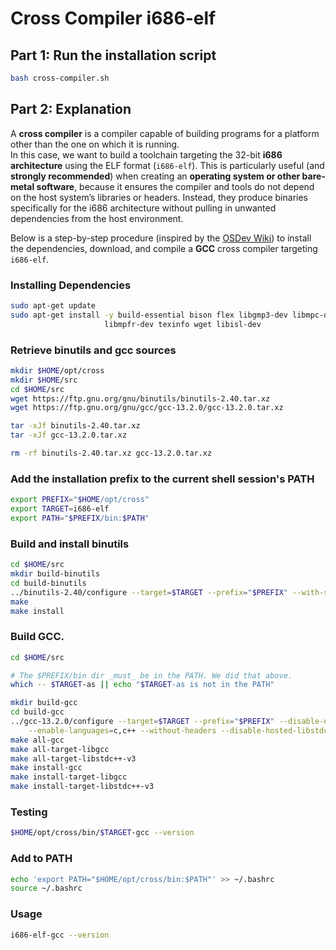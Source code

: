 # Cross Compiler i686-elf

## Part 1: Run the installation script

```bash
bash cross-compiler.sh
```

## Part 2: Explanation

A **cross compiler** is a compiler capable of building programs for a platform other than the one on which it is running.  
In this case, we want to build a toolchain targeting the 32-bit **i686 architecture** using the ELF format (`i686-elf`). This is particularly useful (and **strongly recommended**) when creating an **operating system or other bare-metal software**, because it ensures the compiler and tools do not depend on the host system’s libraries or headers. Instead, they produce binaries specifically for the i686 architecture without pulling in unwanted dependencies from the host environment.

Below is a step-by-step procedure (inspired by the [OSDev Wiki](https://wiki.osdev.org/GCC_Cross-Compiler)) to install the dependencies, download, and compile a **GCC** cross compiler targeting `i686-elf`.

### Installing Dependencies
```bash
sudo apt-get update
sudo apt-get install -y build-essential bison flex libgmp3-dev libmpc-dev \
                     libmpfr-dev texinfo wget libisl-dev
```

### Retrieve binutils and gcc sources
```bash
mkdir $HOME/opt/cross
mkdir $HOME/src
cd $HOME/src
wget https://ftp.gnu.org/gnu/binutils/binutils-2.40.tar.xz
wget https://ftp.gnu.org/gnu/gcc/gcc-13.2.0/gcc-13.2.0.tar.xz

tar -xJf binutils-2.40.tar.xz
tar -xJf gcc-13.2.0.tar.xz

rm -rf binutils-2.40.tar.xz gcc-13.2.0.tar.xz
```
### Add the installation prefix to the current shell session's PATH
```bash
export PREFIX="$HOME/opt/cross"
export TARGET=i686-elf
export PATH="$PREFIX/bin:$PATH"
```

### Build and install binutils
```bash
cd $HOME/src
mkdir build-binutils
cd build-binutils
../binutils-2.40/configure --target=$TARGET --prefix="$PREFIX" --with-sysroot --disable-nls --disable-werror
make
make install
```
### Build GCC.
```bash
cd $HOME/src

# The $PREFIX/bin dir _must_ be in the PATH. We did that above. 
which -- $TARGET-as || echo "$TARGET-as is not in the PATH"

mkdir build-gcc
cd build-gcc
../gcc-13.2.0/configure --target=$TARGET --prefix="$PREFIX" --disable-nls \
    --enable-languages=c,c++ --without-headers --disable-hosted-libstdcxx
make all-gcc
make all-target-libgcc
make all-target-libstdc++-v3
make install-gcc
make install-target-libgcc
make install-target-libstdc++-v3
```
### Testing
```bash
$HOME/opt/cross/bin/$TARGET-gcc --version
```

### Add to PATH
```bash
echo 'export PATH="$HOME/opt/cross/bin:$PATH"' >> ~/.bashrc
source ~/.bashrc
```

### Usage
```bash
i686-elf-gcc --version
```
